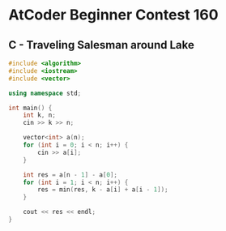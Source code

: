 # AtCoder Beginner Contest 160
## C - Traveling Salesman around Lake
```cpp
#include <algorithm>
#include <iostream>
#include <vector>

using namespace std;

int main() {
    int k, n;
    cin >> k >> n;

    vector<int> a(n);
    for (int i = 0; i < n; i++) {
        cin >> a[i];
    }

    int res = a[n - 1] - a[0];
    for (int i = 1; i < n; i++) {
        res = min(res, k - a[i] + a[i - 1]);
    }

    cout << res << endl;
}
```
